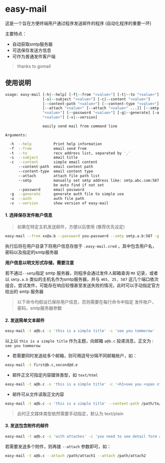 # easy-mail

这是一个旨在方便终端用户通过程序发送邮件的程序 (自动化程序的重要一环)

主要特点：

* 自动获取smtp服务器
* 可选保存发送方信息
* 可作为普通发件客户端

> thanks to gomail

## 使用说明

```bash
usage: easy-mail [-h|--help] [-f|--from "<value>"] [-t|--to "<value>"]
                 [-s|--subject "<value>"] [-c|--content "<value>"]
                 [--content-path "<value>"] [--content-type "<value>"]
                 [--attach "<value>" [--attach "<value>" ...]] [--smtp
                 "<value>"] [--password "<value>"] [-g|--generate] [-a|--auth
                 "<value>"] [-v|--version]

                 easily send mail from command line

Arguments:

  -h  --help          Print help information
  -f  --from          email send from
  -t  --to            recv address list, separated by ','
  -s  --subject       email title
  -c  --content       simple email content
      --content-path  email content path
      --content-type  email content type
      --attach        attach file path list
      --smtp          manually set smtp address like: smtp.abc.com:587 it can
                      be auto find if not set
      --password      email password
  -g  --generate      generate auth file to simple use
  -a  --auth          auth file path
  -v  --version       show version of easy-mail
```

#### 1. 选择保存发件账户信息

> 如果在特定主机发送邮件，方便以后使用 (推荐优先设定)

```bash
easy-mail --from xx@a.b --password you-password --smtp smtp.a.b:587 -g
```

执行后将在用户目录下将用户信息存放于 `.easy-mail.cred` ，其中包含用户名，密码以及指定的smtp服务器

__用户信息以明文形式存储，需要注意__

若不通过`--smtp`指定 smtp 服务器，则程序会通过发件人邮箱查询 `MX` 记录，或者以 `smtp.a.b` 类似的主机名作为smtp服务器，并与 `465, 25, 587` 这几个端口依次组合，尝试发件，可能存在响应较慢甚至发送失败的情况，此时可以手动指定官方给出的 smtp 服务器

> 以下命令均假设已保存用户信息，否则需要在每行命令中指定 发件账户，密码，smtp服务器参数

#### 2. 发送简单文本邮件

```bash
easy-mail -t a@b.c -s 'this is a simple title' -c 'see you tommorow'
```

以上以 `this is a simple title` 作为主题，向邮箱 `a@b.c` 投递消息，正文为 : `see you tommorow`

* 若需要同时发送给多个邮箱，则可用逗号分隔不同邮箱账户，如：

```bash
easy-mail -t first@b.c,second@d.e
```

* 邮件正文可指定内容媒体类型，如 `text/html`

```bash
easy-mail -t a@b.c -s 'this is a simple title' -c '<h1>see you <span style="color: red">tommorow</span></h1>' --content-type text/html
```

* 邮件可从文件读取正文内容

```bash
easy-mail -t a@b.c -s 'this is a simple title' --content-path /path/to/file
```

> 此时正文媒体类型依然需要手动指定，默认为 text/plain

#### 3. 发送包含附件的邮件

```bash
easy-mail -t a@b.c -s 'with attaches' -c 'you need to see detail form attaches' --attach /path/attach
```

若需要发送多个附件，则再接 `--attach` 参数即可，如：

```bash
easy-mail -t a@b.c --attach /path/attach1 --attach /path/attach2
```

